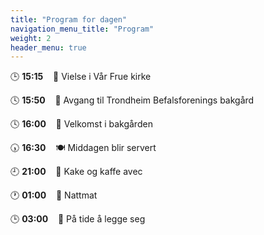 ```yaml
---
title: "Program for dagen"
navigation_menu_title: "Program"
weight: 2
header_menu: true
---
```


🕒 **15:15** &nbsp;&nbsp; 💒 Vielse i Vår Frue kirke

🕓 **15:50** &nbsp;&nbsp; 🚶 Avgang til Trondheim Befalsforenings bakgård

🕓 **16:00** &nbsp;&nbsp; 🍾 Velkomst i bakgården

🕠 **16:30** &nbsp;&nbsp; 🍽️ Middagen blir servert

🕘 **21:00** &nbsp;&nbsp; 🍰 Kake og kaffe avec

🕐 **01:00** &nbsp;&nbsp; 🌭 Nattmat

🕒 **03:00** &nbsp;&nbsp; 🥱 På tide å legge seg
